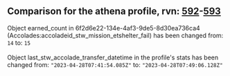 ## Comparison for the athena profile, rvn: [592](https://github.com/PRO100KatYT/FortniteProfileRevisions/tree/main/profiles/athena/592%20athena.json)-[593](https://github.com/PRO100KatYT/FortniteProfileRevisions/tree/main/profiles/athena/593%20athena.json)

Object earned_count in 6f2d6e22-134e-4af3-9de5-8d30ea736ca4 (Accolades:accoladeid_stw_mission_etshelter_fail) has been changed from: `14` to: `15`
<br><br>
Object last_stw_accolade_transfer_datetime in the profile's stats has been changed from: `"2023-04-28T07:41:54.085Z"` to: `"2023-04-28T07:49:06.128Z"`
<br><br>
